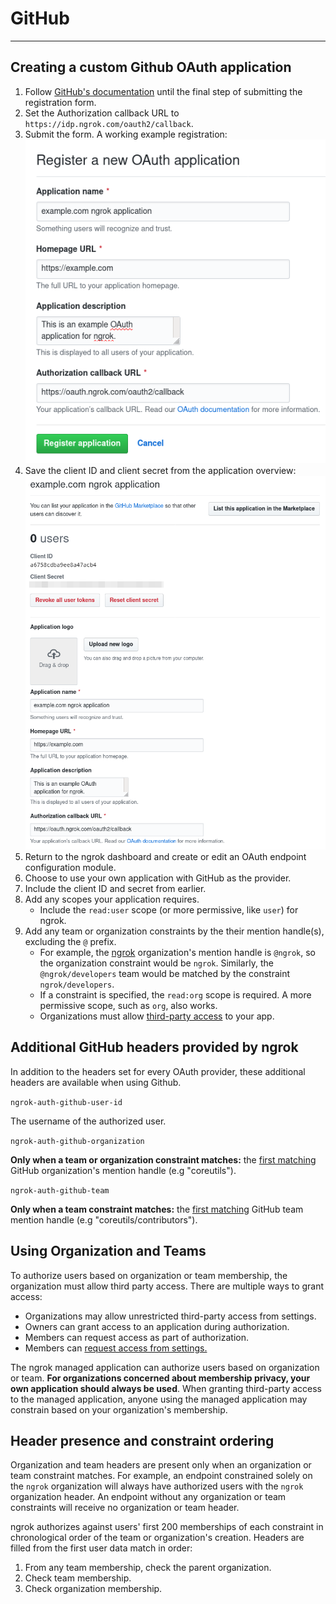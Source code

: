 # GitHub
-----------

## Creating a custom Github OAuth application

1.  Follow [GitHub's documentation](https://developer.github.com/apps/building-oauth-apps/creating-an-oauth-app/) until the final step of submitting the registration form.
2.  Set the Authorization callback URL to `https://idp.ngrok.com/oauth2/callback`.
3.  Submit the form. A working example registration: [![](/img/howto/oauth/1-github-register.png)](/img/howto/oauth/1-github-register.png)
4.  Save the client ID and client secret from the application overview: [![](/img/howto/oauth/2-github-client_id_and_secret.png)](/img/howto/oauth/2-github-client_id_and_secret.png)
5.  Return to the ngrok dashboard and create or edit an OAuth endpoint configuration module.
6.  Choose to use your own application with GitHub as the provider.
7.  Include the client ID and secret from earlier.
8.  Add any scopes your application requires.
    *   Include the `read:user` scope (or more permissive, like `user`) for ngrok.
9.  Add any team or organization constraints by the their mention handle(s), excluding the `@` prefix.
    *   For example, the [ngrok](https://github.com/ngrok) organization's mention handle is `@ngrok`, so the organization constraint would be `ngrok`. Similarly, the `@ngrok/developers` team would be matched by the constraint `ngrok/developers`.
    *   If a constraint is specified, the `read:org` scope is required. A more permissive scope, such as `org`, also works.
    *   Organizations must allow [third-party access](#using-organization-and-teams) to your app.

## Additional GitHub headers provided by ngrok

In addition to the headers set for every OAuth provider, these additional headers are available when using Github.

`ngrok-auth-github-user-id`

The username of the authorized user.

`ngrok-auth-github-organization`

**Only when a team or organization constraint matches:** the [first matching](#header-presence-and-constraint-ordering) GitHub organization's mention handle (e.g "coreutils").

`ngrok-auth-github-team`

**Only when a team constraint matches:** the [first matching](#header-presence-and-constraint-ordering) GitHub team mention handle (e.g "coreutils/contributors").

## Using Organization and Teams

To authorize users based on organization or team membership, the organization must allow third party access. There are multiple ways to grant access:

*   Organizations may allow unrestricted third-party access from settings.
*   Owners can grant access to an application during authorization.
*   Members can request access as part of authorization.
*   Members can [request access from settings.](https://help.github.com/en/github/setting-up-and-managing-your-github-user-account/requesting-organization-approval-for-oauth-apps)

The ngrok managed application can authorize users based on organization or team. **For organizations concerned about membership privacy, your own application should always be used**. When granting third-party access to the managed application, anyone using the managed application may constrain based on your organization's membership.

## Header presence and constraint ordering

Organization and team headers are present only when an organization or team constraint matches. For example, an endpoint constrained solely on the `ngrok` organization will always have authorized users with the `ngrok` organization header. An endpoint without any organization or team constraints will receive no organization or team header.

ngrok authorizes against users' first 200 memberships of each constraint in chronological order of the team or organization's creation. Headers are filled from the first user data match in order:

1.  From any team membership, check the parent organization.
2.  Check team membership.
3.  Check organization membership.
